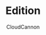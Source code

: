 ---
title: Edition
github: https://github.com/CloudCannon/edition-jekyll-template
demo: https://long-pig.cloudvent.net/
author: CloudCannon
ssg:
  - Jekyll
cms:
  - No Cms
---